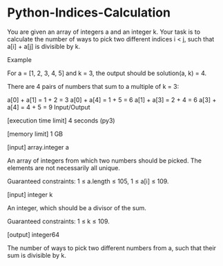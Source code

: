 # Python-Indices-Calculation

You are given an array of integers a and an integer k. Your task is to calculate the number of ways to pick two different indices i < j, such that a[i] + a[j] is divisible by k.

Example

For a = [1, 2, 3, 4, 5] and k = 3, the output should be solution(a, k) = 4.

There are 4 pairs of numbers that sum to a multiple of k = 3:

a[0] + a[1] = 1 + 2 = 3
a[0] + a[4] = 1 + 5 = 6
a[1] + a[3] = 2 + 4 = 6
a[3] + a[4] = 4 + 5 = 9
Input/Output

[execution time limit] 4 seconds (py3)

[memory limit] 1 GB

[input] array.integer a

An array of integers from which two numbers should be picked. The elements are not necessarily all unique.

Guaranteed constraints:
1 ≤ a.length ≤ 105,
1 ≤ a[i] ≤ 109.

[input] integer k

An integer, which should be a divisor of the sum.

Guaranteed constraints:
1 ≤ k ≤ 109.

[output] integer64

The number of ways to pick two different numbers from a, such that their sum is divisible by k.
